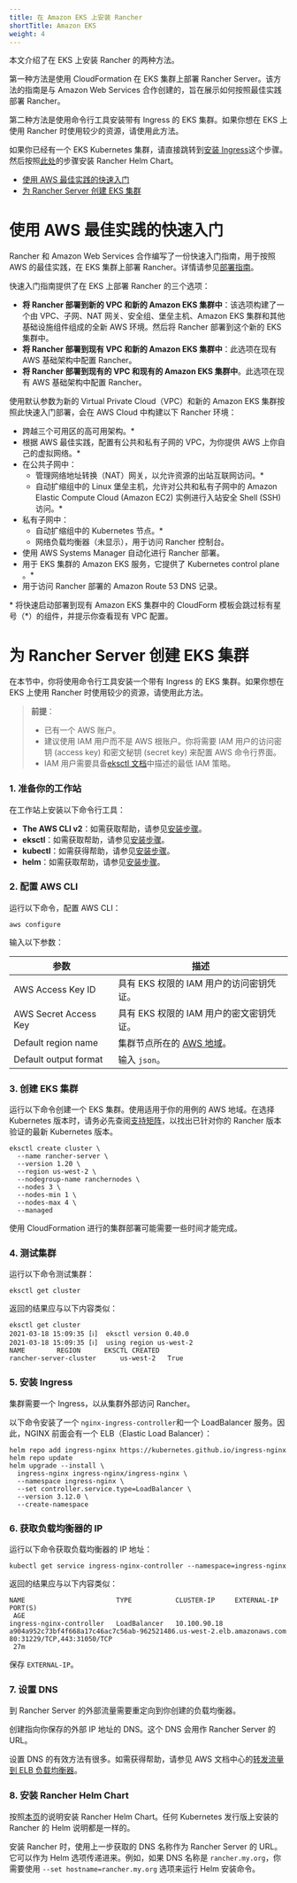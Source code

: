 ```yaml
---
title: 在 Amazon EKS 上安装 Rancher
shortTitle: Amazon EKS
weight: 4
---
```


本文介绍了在 EKS 上安装 Rancher 的两种方法。

第一种方法是使用 CloudFormation 在 EKS 集群上部署 Rancher Server。该方法的指南是与 Amazon Web Services 合作创建的，旨在展示如何按照最佳实践部署 Rancher。

第二种方法是使用命令行工具安装带有 Ingress 的 EKS 集群。如果你想在 EKS 上使用 Rancher 时使用较少的资源，请使用此方法。

如果你已经有一个 EKS Kubernetes 集群，请直接跳转到[安装 Ingress](#5-install-an-ingress)这个步骤。然后按照[此处]({{<baseurl>}}/rancher/v2.6/en/installation/install-rancher-on-k8s/#install-the-rancher-helm-chart)的步骤安装 Rancher Helm Chart。

- [使用 AWS 最佳实践的快速入门](#automated-quickstart-using-aws-best-practices)
- [为 Rancher Server 创建 EKS 集群](#creating-an-eks-cluster-for-the-rancher-server)

# 使用 AWS 最佳实践的快速入门

Rancher 和 Amazon Web Services 合作编写了一份快速入门指南，用于按照 AWS 的最佳实践，在 EKS 集群上部署 Rancher。详情请参见[部署指南](https://aws-quickstart.github.io/quickstart-eks-rancher/)。

快速入门指南提供了在 EKS 上部署 Rancher 的三个选项：

- **将 Rancher 部署到新的 VPC 和新的 Amazon EKS 集群中**：该选项构建了一个由 VPC、子网、NAT 网关、安全组、堡垒主机、Amazon EKS 集群和其他基础设施组件组成的全新 AWS 环境。然后将 Rancher 部署到这个新的 EKS 集群中。
- **将 Rancher 部署到现有 VPC 和新的 Amazon EKS 集群中**：此选项在现有 AWS 基础架构中配置 Rancher。
- **将 Rancher 部署到现有的 VPC 和现有的 Amazon EKS 集群中**。此选项在现有 AWS 基础架构中配置 Rancher。

使用默认参数为新的 Virtual Private Cloud（VPC）和新的 Amazon EKS 集群按照此快速入门部署，会在 AWS Cloud 中构建以下 Rancher 环境：

- 跨越三个可用区的高可用架构。*
- 根据 AWS 最佳实践，配置有公共和私有子网的 VPC，为你提供 AWS 上你自己的虚拟网络。*
- 在公共子网中：
   - 管理网络地址转换（NAT）网关，以允许资源的出站互联网访问。*
   - 自动扩缩组中的 Linux 堡垒主机，允许对公共和私有子网中的 Amazon Elastic Compute Cloud (Amazon EC2) 实例进行入站安全 Shell (SSH) 访问。*
- 私有子网中：
   - 自动扩缩组中的 Kubernetes 节点。*
   - 网络负载均衡器（未显示），用于访问 Rancher 控制台。
- 使用 AWS Systems Manager 自动化进行 Rancher 部署。
- 用于 EKS 集群的 Amazon EKS 服务，它提供了 Kubernetes control plane 。*
- 用于访问 Rancher 部署的 Amazon Route 53 DNS 记录。

\* 将快速启动部署到现有 Amazon EKS 集群中的 CloudForm 模板会跳过标有星号（*）的组件，并提示你查看现有 VPC 配置。

# 为 Rancher Server 创建 EKS 集群

在本节中，你将使用命令行工具安装一个带有 Ingress 的 EKS 集群。如果你想在 EKS 上使用 Rancher 时使用较少的资源，请使用此方法。

> **前提**：
>
> - 已有一个 AWS 账户。
> - 建议使用 IAM 用户而不是 AWS 根账户。你将需要 IAM 用户的访问密钥 (access key) 和密文秘钥 (secret key) 来配置 AWS 命令行界面。
> - IAM 用户需要具备[eksctl 文档](https://eksctl.io/usage/minimum-iam-policies/)中描述的最低 IAM 策略。

### 1. 准备你的工作站

在工作站上安装以下命令行工具：

- **The AWS CLI v2**：如需获取帮助，请参见[安装步骤](https://docs.aws.amazon.com/cli/latest/userguide/install-cliv2.html)。
- **eksctl**：如需获取帮助，请参见[安装步骤](https://docs.aws.amazon.com/eks/latest/userguide/eksctl.html)。
- **kubectl**：如需获得帮助，请参见[安装步骤](https://docs.aws.amazon.com/eks/latest/userguide/install-kubectl.html)。
- **helm**：如需获取帮助，请参见[安装步骤](https://helm.sh/docs/intro/install/)。

### 2. 配置 AWS CLI

运行以下命令，配置 AWS CLI：

```
aws configure
```

输入以下参数：

| 参数 | 描述 |
|-------|-------------|
| AWS Access Key ID | 具有 EKS 权限的 IAM 用户的访问密钥凭证。 |
| AWS Secret Access Key | 具有 EKS 权限的 IAM 用户的密文密钥凭证。 |
| Default region name | 集群节点所在的 [AWS 地域](https://docs.aws.amazon.com/AmazonRDS/latest/UserGuide/Concepts.RegionsAndAvailabilityZones.html#Concepts.RegionsAndAvailabilityZones.Regions)。 |
| Default output format | 输入 `json`。 |

### 3. 创建 EKS 集群

运行以下命令创建一个 EKS 集群。使用适用于你的用例的 AWS 地域。在选择 Kubernetes 版本时，请务必先查阅[支持矩阵](https://rancher.com/support-matrix/)，以找出已针对你的 Rancher 版本验证的最新 Kubernetes 版本。

```
eksctl create cluster \
  --name rancher-server \
  --version 1.20 \
  --region us-west-2 \
  --nodegroup-name ranchernodes \
  --nodes 3 \
  --nodes-min 1 \
  --nodes-max 4 \
  --managed
```

使用 CloudFormation 进行的集群部署可能需要一些时间才能完成。

### 4. 测试集群

运行以下命令测试集群：

```
eksctl get cluster
```

返回的结果应与以下内容类似：

```
eksctl get cluster
2021-03-18 15:09:35 [ℹ]  eksctl version 0.40.0
2021-03-18 15:09:35 [ℹ]  using region us-west-2
NAME		REGION		EKSCTL CREATED
rancher-server-cluster		us-west-2	True
```

### 5. 安装 Ingress

集群需要一个 Ingress，以从集群外部访问 Rancher。

以下命令安装了一个 `nginx-ingress-controller`和一个 LoadBalancer 服务。因此，NGINX 前面会有一个 ELB（Elastic Load Balancer）：

```
helm repo add ingress-nginx https://kubernetes.github.io/ingress-nginx
helm repo update
helm upgrade --install \
  ingress-nginx ingress-nginx/ingress-nginx \
  --namespace ingress-nginx \
  --set controller.service.type=LoadBalancer \
  --version 3.12.0 \
  --create-namespace
```

### 6. 获取负载均衡器的 IP

运行以下命令获取负载均衡器的 IP 地址：

```
kubectl get service ingress-nginx-controller --namespace=ingress-nginx
```

返回的结果应与以下内容类似：

```
NAME                       TYPE           CLUSTER-IP     EXTERNAL-IP                                                              PORT(S)
 AGE
ingress-nginx-controller   LoadBalancer   10.100.90.18   a904a952c73bf4f668a17c46ac7c56ab-962521486.us-west-2.elb.amazonaws.com   80:31229/TCP,443:31050/TCP
 27m
```

保存 `EXTERNAL-IP`。

### 7. 设置 DNS

到 Rancher Server 的外部流量需要重定向到你创建的负载均衡器。

创建指向你保存的外部 IP 地址的 DNS。这个 DNS 会用作 Rancher Server 的 URL。

设置 DNS 的有效方法有很多。如需获得帮助，请参见 AWS 文档中心的[转发流量到 ELB 负载均衡器](https://docs.aws.amazon.com/Route53/latest/DeveloperGuide/routing-to-elb-load-balancer.html)。

### 8. 安装 Rancher Helm Chart

按照[本页]({{<baseurl>}}/rancher/v2.6/en/installation/install-rancher-on-k8s/#install-the-rancher-helm-chart)的说明安装 Rancher Helm Chart。任何 Kubernetes 发行版上安装的 Rancher 的 Helm 说明都是一样的。

安装 Rancher 时，使用上一步获取的 DNS 名称作为 Rancher Server 的 URL。它可以作为 Helm 选项传递进来。例如，如果 DNS 名称是 `rancher.my.org`，你需要使用 `--set hostname=rancher.my.org` 选项来运行 Helm 安装命令。
